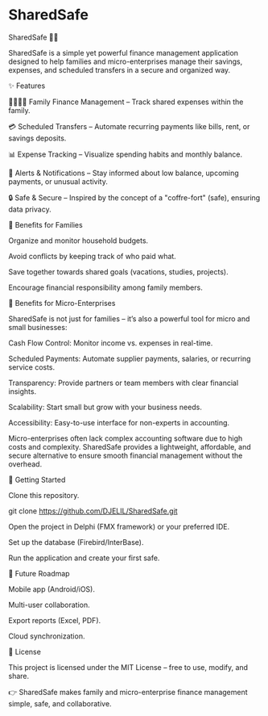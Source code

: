 # SharedSafe
SharedSafe 💼🔐

SharedSafe is a simple yet powerful finance management application designed to help families and micro-enterprises manage their savings, expenses, and scheduled transfers in a secure and organized way.

✨ Features

👨‍👩‍👧‍👦 Family Finance Management – Track shared expenses within the family.

💳 Scheduled Transfers – Automate recurring payments like bills, rent, or savings deposits.

📊 Expense Tracking – Visualize spending habits and monthly balance.

🔔 Alerts & Notifications – Stay informed about low balance, upcoming payments, or unusual activity.

🔒 Safe & Secure – Inspired by the concept of a "coffre-fort" (safe), ensuring data privacy.

🏡 Benefits for Families

Organize and monitor household budgets.

Avoid conflicts by keeping track of who paid what.

Save together towards shared goals (vacations, studies, projects).

Encourage financial responsibility among family members.

🏢 Benefits for Micro-Enterprises

SharedSafe is not just for families – it’s also a powerful tool for micro and small businesses:

Cash Flow Control: Monitor income vs. expenses in real-time.

Scheduled Payments: Automate supplier payments, salaries, or recurring service costs.

Transparency: Provide partners or team members with clear financial insights.

Scalability: Start small but grow with your business needs.

Accessibility: Easy-to-use interface for non-experts in accounting.

Micro-enterprises often lack complex accounting software due to high costs and complexity. SharedSafe provides a lightweight, affordable, and secure alternative to ensure smooth financial management without the overhead.

🚀 Getting Started

Clone this repository.

git clone https://github.com/DJELIL/SharedSafe.git


Open the project in Delphi (FMX framework) or your preferred IDE.

Set up the database (Firebird/InterBase).

Run the application and create your first safe.

📌 Future Roadmap

Mobile app (Android/iOS).

Multi-user collaboration.

Export reports (Excel, PDF).

Cloud synchronization.

📜 License

This project is licensed under the MIT License – free to use, modify, and share.

👉 SharedSafe makes family and micro-enterprise finance management simple, safe, and collaborative.
